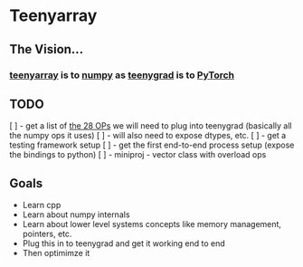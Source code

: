 # Teenyarray

## The Vision...
### [teenyarray](https://github.com/beverm2391/teenyarray) is to [numpy](https://numpy.org/) as [teenygrad](https://github.com/tinygrad/teenygrad/tree/main) is to [PyTorch](https://pytorch.org/) 

## TODO
[ ] - get a list of [the 28 OPs](https://github.com/tinygrad/teenygrad/blob/main/teenygrad/lazy.py) we will need to plug into teenygrad (basically all the numpy ops it uses)
[ ] - will also need to expose dtypes, etc.
[ ] - get a testing framework setup
[ ] - get the first end-to-end process setup (expose the bindings to python)
[ ] - miniproj - vector class with overload ops

## Goals
- Learn cpp
- Learn about numpy internals
- Learn about lower level systems concepts like memory management, pointers, etc.
- Plug this in to teenygrad and get it working end to end
- Then optimimze it
